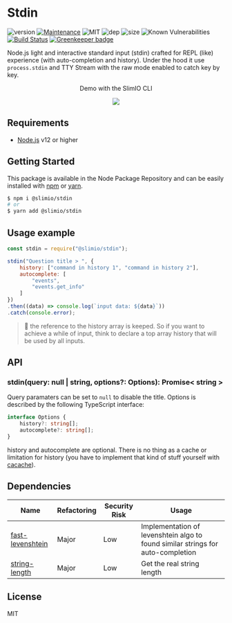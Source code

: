 # Stdin
![version](https://img.shields.io/badge/dynamic/json.svg?url=https://raw.githubusercontent.com/SlimIO/stdin/master/package.json&query=$.version&label=Version)
[![Maintenance](https://img.shields.io/badge/Maintained%3F-yes-green.svg)](https://github.com/SlimIO/stdin/commit-activity)
![MIT](https://img.shields.io/github/license/mashape/apistatus.svg)
![dep](https://img.shields.io/david/SlimIO/stdin)
![size](https://img.shields.io/github/languages/code-size/SlimIO/stdin)
![Known Vulnerabilities](https://img.shields.io/snyk/vulnerabilities/npm/@slimio/stdin)
[![Build Status](https://travis-ci.com/SlimIO/stdin.svg?branch=master)](https://travis-ci.com/SlimIO/stdin)
[![Greenkeeper badge](https://badges.greenkeeper.io/SlimIO/stdin.svg)](https://greenkeeper.io/)

Node.js light and interactive standard input (stdin) crafted for REPL (like) experience (with auto-completion and history). Under the hood it use `process.stdin` and TTY Stream with the raw mode enabled to catch key by key.

<p align="center">Demo with the SlimIO CLI<p>
<p align="center">
<img src="https://i.imgur.com/t18LDhm.gif">
</p>

## Requirements
- [Node.js](https://nodejs.org/en/) v12 or higher

## Getting Started

This package is available in the Node Package Repository and can be easily installed with [npm](https://docs.npmjs.com/getting-started/what-is-npm) or [yarn](https://yarnpkg.com).

```bash
$ npm i @slimio/stdin
# or
$ yarn add @slimio/stdin
```

## Usage example
```js
const stdin = require("@slimio/stdin");

stdin("Question title > ", {
    history: ["command in history 1", "command in history 2"],
    autocomplete: [
        "events",
        "events.get_info"
    ]
})
.then((data) => console.log(`input data: ${data}`))
.catch(console.error);
```

> 👀 the reference to the history array is keeped. So if you want to achieve a while of input, think to declare a top array history that will be used by all inputs.

## API

### stdin(query: null | string, options?: Options): Promise< string >
Query paramaters can be set to `null` to disable the title. Options is described by the following TypeScript interface:

```ts
interface Options {
    history?: string[];
    autocomplete?: string[];
}
```

history and autocomplete are optional. There is no thing as a cache or limitation for history (you have to implement that kind of stuff yourself with [cacache](https://www.npmjs.com/package/cacache)).

## Dependencies

|Name|Refactoring|Security Risk|Usage|
|---|---|---|---|
|[fast-levenshtein](https://github.com/hiddentao/fast-levenshtein#readme)|Major|Low|Implementation of levenshtein algo to found similar strings for auto-completion|
|[string-length](https://github.com/sindresorhus/string-length#readme)|Major|Low|Get the real string length|

## License
MIT
